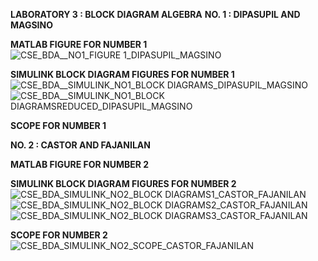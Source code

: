 **LABORATORY 3 : BLOCK DIAGRAM ALGEBRA**
**NO. 1 : DIPASUPIL AND MAGSINO**

**MATLAB FIGURE FOR NUMBER 1**
![CSE_BDA__NO1_FIGURE 1_DIPASUPIL_MAGSINO](https://github.com/paolodipasupil/CSE_BLOCKDIAGRAMALGEBRA_ME_4203_GROUP4_2024/assets/161013460/1c509b1a-5866-4ec4-88b8-0ad445ae4169)

**SIMULINK BLOCK DIAGRAM FIGURES FOR NUMBER 1**
![CSE_BDA__SIMULINK_NO1_BLOCK DIAGRAMS_DIPASUPIL_MAGSINO](https://github.com/paolodipasupil/CSE_BLOCKDIAGRAMALGEBRA_ME_4203_GROUP4_2024/assets/161013460/31b3a795-7564-4183-8188-011a2ccdbfd3)
![CSE_BDA__SIMULINK_NO1_BLOCK DIAGRAMSREDUCED_DIPASUPIL_MAGSINO](https://github.com/paolodipasupil/CSE_BLOCKDIAGRAMALGEBRA_ME_4203_GROUP4_2024/assets/161013460/72a1ae98-9f0e-4b71-95a6-92987d64b8d2)

**SCOPE FOR NUMBER 1**


**NO. 2 : CASTOR AND FAJANILAN**

**MATLAB FIGURE FOR NUMBER 2**

**SIMULINK BLOCK DIAGRAM FIGURES FOR NUMBER 2**
![CSE_BDA_SIMULINK_NO2_BLOCK DIAGRAMS1_CASTOR_FAJANILAN](https://github.com/paolodipasupil/CSE_BLOCKDIAGRAMALGEBRA_ME_4203_GROUP4_2024/assets/159033757/167b69e7-c7f7-4ef4-8dee-f5e2fc0b98c8)
![CSE_BDA_SIMULINK_NO2_BLOCK DIAGRAMS2_CASTOR_FAJANILAN](https://github.com/paolodipasupil/CSE_BLOCKDIAGRAMALGEBRA_ME_4203_GROUP4_2024/assets/159033757/1cd6b8e7-bcfa-4612-a509-84e3e5efd5cf)
![CSE_BDA_SIMULINK_NO2_BLOCK DIAGRAMS3_CASTOR_FAJANILAN](https://github.com/paolodipasupil/CSE_BLOCKDIAGRAMALGEBRA_ME_4203_GROUP4_2024/assets/159033757/d9ef2467-c36a-4290-a104-a948c8ecc1c7)

**SCOPE FOR NUMBER 2**
![CSE_BDA_SIMULINK_NO2_SCOPE_CASTOR_FAJANILAN](https://github.com/paolodipasupil/CSE_BLOCKDIAGRAMALGEBRA_ME_4203_GROUP4_2024/assets/159033757/07089ddc-ff70-416b-9dfc-3a0774899c89)
